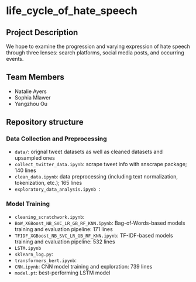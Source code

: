 # life_cycle_of_hate_speech

## Project Description

We hope to examine the progression and varying expression of hate speech through three lenses: search platforms, social media posts, and occurring events. 


## Team Members
- Natalie Ayers
- Sophia Mlawer
- Yangzhou Ou


## Repository structure
### Data Collection and Preprocessing
- `data/`: orignal tweet datasets as well as cleaned datasets and upsampled ones
- `collect_twitter_data.ipynb`: scrape tweet info with snscrape package; 140 lines
- `clean_data.ipynb`: data preprocessing (including text normalization, tokenization, etc.); 165 lines
- `exploratory_data_analysis.ipynb `: 

### Model Training
- `cleaning_scratchwork.ipynb`:
- `BoW_XGBoost_NB_SVC_LR_GB_RF_KNN.ipynb`: Bag-of-Words-based models training and evaluation pipeline: 171 lines
- `TFIDF_XGBoost_NB_SVC_LR_GB_RF_KNN.ipynb`: TF-IDF-based models training and evaluation pipeline: 532 lines
- `LSTM.ipynb`
- `sklearn_log.py`:
- `transformers_bert.ipynb`: 
- `CNN.ipynb`: CNN model training and exploration: 739 lines
- `model.pt`: best-performing LSTM model
